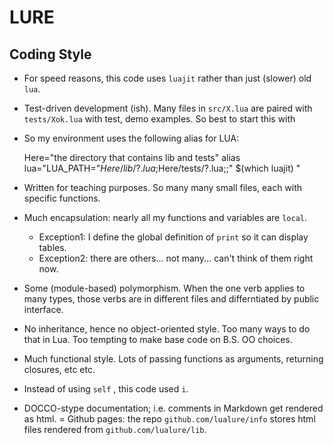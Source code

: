 # LURE


## Coding Style

- For speed reasons, this code uses `luajit` rather than just (slower) old `lua`.
- Test-driven development (ish). Many files in `src/X.lua` are paired
  with `tests/Xok.lua` with test, demo examples. So best to
  start this with
- So my environment uses the following alias for LUA:

    Here="the directory that contains lib and tests"
    alias lua="LUA_PATH=\"$Here/lib/?.lua;$Here/tests/?.lua;;\" $(which luajit) "

- Written for teaching purposes. So many many small files, each with
  specific functions.
- Much encapsulation: nearly all my functions and variables are `local`.
     - Exception1: I define the global definition of `print` so it can display tables.
     - Exception2: there are others... not many... can't think of them right now.
- Some (module-based) polymorphism. When the one verb applies to many
  types, those verbs are in different files and differntiated by
  public interface.
- No inheritance, hence no object-oriented style. Too many ways to
  do that in Lua. Too tempting to make base code on B.S. OO choices.
- Much functional style. Lots of passing functions as arguments,
  returning closures, etc etc.
- Instead of using `self` , this code used `i`.
- DOCCO-stype documentation; i.e. comments in Markdown get rendered
  as html.
= Github pages: the repo `github.com/lualure/info` stores html files
  rendered from `github.com/lualure/lib`.

